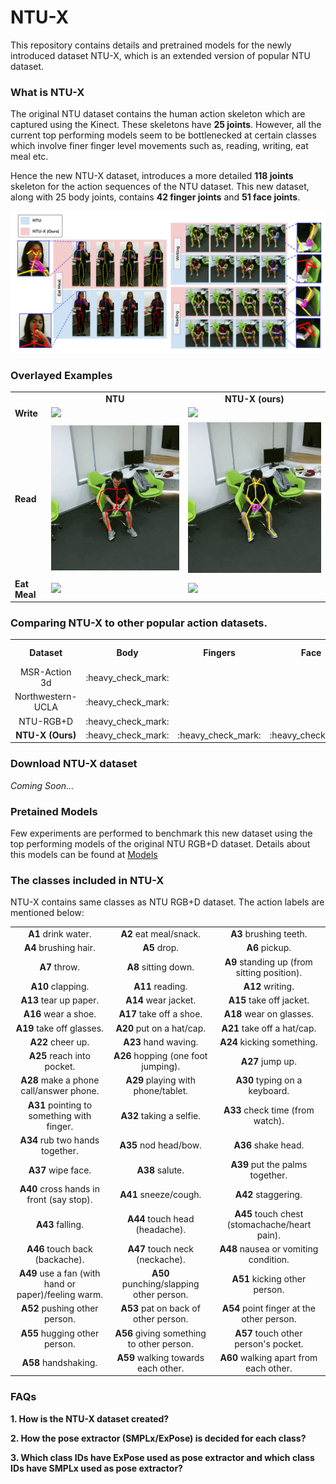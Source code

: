 # NTU-X

This repository contains details and pretrained models for the newly introduced dataset NTU-X, which is an extended version of popular NTU dataset.

### What is NTU-X

The original NTU dataset contains the human action skeleton which are captured using the Kinect. These skeletons have <b>25 joints</b>. However, all the current top performing models seem to be bottlenecked at certain classes which involve finer finger level movements such as, reading, writing, eat meal etc.

Hence the new NTU-X dataset, introduces a more detailed <b>118 joints</b> skeleton for the action sequences of the NTU dataset. This new dataset, along with 25 body joints, contains <b>42 finger joints</b> and <b>51 face joints</b>.

<img src = "docs/images/NTU-X_sequence_diagram.png"/>

### Overlayed Examples

<table>
<tr>
<th/>
<td align = "center"><b>NTU</b></th>
<td align = "center"><b>NTU-X (ours)</b></th>
</tr>

<tr>
<td><b>Write</b></td>
<td><img src = "docs/images/write_kinect.gif"/></td>
<td><img src = "docs/images/write_smplx.gif"/></td>
</tr>

<tr>
<td><b>Read</b></td>
<td><img src = "docs/images/read_kinect.gif"/></td>
<td><img src = "docs/images/read_smplx.gif"/></td>
</tr>

<tr>
<td><b>Eat Meal</b></td>
<td><img src = "docs/images/eat_meal_kinect.gif"/></td>
<td><img src = "docs/images/eat_meal_smplx.gif"/></td>
</tr>

</table>

### Comparing NTU-X to other popular action datasets.

<table>

<tr>
<th>Dataset</th>
<th>Body</th>
<th>Fingers</th>
<th>Face</th>
<th># Joints</th>
<th># Sequences</th>
<th># Classes</th>
</tr>

<tr>
<td align = "center">MSR-Action 3d</td>
<td align = "center">:heavy_check_mark:</td>
<td/>
<td/>
<td align = "center">20</td>
<td align = "center">567</td>
<td align = "center">20</td>
</tr>

<tr>
<td align = "center">Northwestern-UCLA</td>
<td align = "center">:heavy_check_mark:</td>
<td/>
<td/>
<td align = "center">24</td>
<td align = "center">1475</td>
<td align = "center">10</td>
</tr>

<tr>
<td align = "center">NTU-RGB+D</td>
<td align = "center">:heavy_check_mark:</td>
<td/>
<td/>
<td align = "center">25</td>
<td align = "center">56880</td>
<td align = "center">60</td>
</tr>

<tr>
<td align = "center"><b>NTU-X (Ours)</b></td>
<td align = "center">:heavy_check_mark:</td>
<td align = "center">:heavy_check_mark:</td>
<td align = "center">:heavy_check_mark:</td>
<td align = "center"><b>118</b></td>
<td align = "center"><b>56148</b></td>
<td align = "center"><b>60</b></td>
</tr>

</table>

### Download NTU-X dataset

<i>Coming Soon...</i>

### Pretained Models

Few experiments are performed to benchmark this new dataset using the top performing models of the original NTU RGB+D dataset. Details about this models can be found at [Models](./models/)

### The classes included in NTU-X

NTU-X contains same classes as NTU RGB+D dataset. The action labels are mentioned below:

<table>
<tr>
<td align = "center"><b>A1</b> drink water. </td>
<td align = "center"><b>A2</b> eat meal/snack. </td>
<td align = "center"><b>A3</b> brushing teeth. </td>
</tr>

<tr>
<td align = "center"><b>A4</b> brushing hair. </td>
<td align = "center"><b>A5</b> drop. </td>
<td align = "center"><b>A6</b> pickup. </td>
</tr>

<tr>
<td align = "center"><b>A7</b> throw. </td>
<td align = "center"><b>A8</b> sitting down. </td>
<td align = "center"><b>A9</b> standing up (from sitting position).</td>
</tr>

<tr>
<td align = "center"><b>A10</b> clapping. </td>
<td align = "center"><b>A11</b> reading. </td>
<td align = "center"><b>A12</b> writing. </td>
</tr>

<tr>
<td align = "center"><b>A13</b> tear up paper. </td>
<td align = "center"><b>A14</b> wear jacket. </td>
<td align = "center"><b>A15</b> take off jacket. </td>
</tr>

<tr>
<td align = "center"><b>A16</b> wear a shoe. </td>
<td align = "center"><b>A17</b> take off a shoe. </td>
<td align = "center"><b>A18</b> wear on glasses. </td>
</tr>

<tr>
<td align = "center"><b>A19</b> take off glasses. </td>
<td align = "center"><b>A20</b> put on a hat/cap. </td>
<td align = "center"><b>A21</b> take off a hat/cap. </td>
</tr>

<tr>
<td align = "center"><b>A22</b> cheer up. </td>
<td align = "center"><b>A23</b> hand waving. </td>
<td align = "center"><b>A24</b> kicking something. </td>
</tr>

<tr>
<td align = "center"><b>A25</b> reach into pocket. </td>
<td align = "center"><b>A26</b> hopping (one foot jumping). </td>
<td align = "center"><b>A27</b> jump up. </td>
</tr>

<tr>
<td align = "center"><b>A28</b> make a phone call/answer phone. </td>
<td align = "center"><b>A29</b> playing with phone/tablet. </td>
<td align = "center"><b>A30</b> typing on a keyboard. </td>
</tr>

<tr>
<td align = "center"><b>A31</b> pointing to something with finger. </td>
<td align = "center"><b>A32</b> taking a selfie. </td>
<td align = "center"><b>A33</b> check time (from watch). </td>
</tr>

<tr>
<td align = "center"><b>A34</b> rub two hands together. </td>
<td align = "center"><b>A35</b> nod head/bow. </td>
<td align = "center"><b>A36</b> shake head. </td>
</tr>

<tr>
<td align = "center"><b>A37</b> wipe face. </td>
<td align = "center"><b>A38</b> salute. </td>
<td align = "center"><b>A39</b> put the palms together. </td>
</tr>

<tr>
<td align = "center"><b>A40</b> cross hands in front (say stop). </td>
<td align = "center"><b>A41</b> sneeze/cough. </td>
<td align = "center"><b>A42</b> staggering. </td>
</tr>

<tr>
<td align = "center"><b>A43</b> falling. </td>
<td align = "center"><b>A44</b> touch head (headache). </td>
<td align = "center"><b>A45</b> touch chest (stomachache/heart pain).</td>
</tr>

<tr>
<td align = "center"><b>A46</b> touch back (backache). </td>
<td align = "center"><b>A47</b> touch neck (neckache). </td>
<td align = "center"><b>A48</b> nausea or vomiting condition. </td>
</tr>

<tr>
<td align = "center"><b>A49</b> use a fan (with hand or paper)/feeling warm.</td>
<td align = "center"><b>A50</b> punching/slapping other person. </td>
<td align = "center"><b>A51</b> kicking other person. </td>
</tr>

<tr>
<td align = "center"><b>A52</b> pushing other person. </td>
<td align = "center"><b>A53</b> pat on back of other person. </td>
<td align = "center"><b>A54</b> point finger at the other person. </td>
</tr>

<tr>
<td align = "center"><b>A55</b> hugging other person. </td>
<td align = "center"><b>A56</b> giving something to other person. </td>
<td align = "center"><b>A57</b> touch other person's pocket. </td>
</tr>

</tr>
<td align = "center"><b>A58</b> handshaking. </td>
<td align = "center"><b>A59</b> walking towards each other. </td>
<td align = "center"><b>A60</b> walking apart from each other. </td>
</tr>
</table>


### FAQs

<b>1. How is the NTU-X dataset created?</b>

<b>2. How the pose extractor (SMPLx/ExPose) is decided for each class?</b>

<b>3. Which class IDs have ExPose used as pose extractor and which class IDs have SMPLx used as pose extractor? </b>
